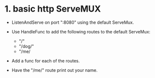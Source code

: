 # 1. basic http ServeMUX

- ListenAndServe on port ":8080" using the default ServeMux.

- Use HandleFunc to add the following routes to the default ServeMux: 

  - "/"
  - "/dog/"
  - "/me/

- Add a func for each of the routes.

- Have the "/me/" route print out your name.